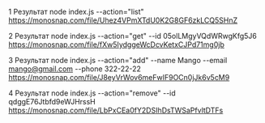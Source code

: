 1 Результат node index.js --action="list"
https://monosnap.com/file/Uhez4VPmXTdU0K2G8GF6zkLCQ5SHnZ

2 Результат node index.js --action="get" --id 05olLMgyVQdWRwgKfg5J6
https://monosnap.com/file/fXw5IydggeWcDcvKetxCJPd71mg0jb

3 Результат node index.js --action="add" --name Mango --email mango@gmail.com --phone 322-22-22
https://monosnap.com/file/J8eyVrWov6meFwIF9OCn0jJk6v5cM9

4 Результат node index.js --action="remove" --id qdggE76Jtbfd9eWJHrssH
https://monosnap.com/file/LbPxCEa0fY2DSIhDsTWSaPfvltDTFs
